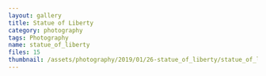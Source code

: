 ```yaml
---
layout: gallery
title: Statue of Liberty
category: photography
tags: Photography
name: statue_of_liberty
files: 15
thumbnail: /assets/photography/2019/01/26-statue_of_liberty/statue_of_liberty-9.jpg
---
```

